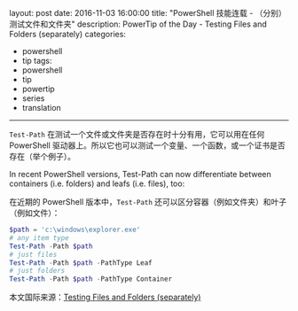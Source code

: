 ﻿layout: post
date: 2016-11-03 16:00:00
title: "PowerShell 技能连载 - （分别）测试文件和文件夹"
description: PowerTip of the Day - Testing Files and Folders (separately)
categories:
- powershell
- tip
tags:
- powershell
- tip
- powertip
- series
- translation
---
`Test-Path` 在测试一个文件或文件夹是否存在时十分有用，它可以用在任何 PowerShell 驱动器上。所以它也可以测试一个变量、一个函数，或一个证书是否存在（举个例子）。

In recent PowerShell versions, Test-Path can now differentiate between containers (i.e. folders) and leafs (i.e. files), too:

在近期的 PowerShell 版本中，`Test-Path` 还可以区分容器（例如文件夹）和叶子（例如文件）：

```powershell
$path = 'c:\windows\explorer.exe'
# any item type
Test-Path -Path $path
# just files
Test-Path -Path $path -PathType Leaf
# just folders
Test-Path -Path $path -PathType Container
```

<!--more-->
本文国际来源：[Testing Files and Folders (separately)](http://community.idera.com/powershell/powertips/b/tips/posts/testing-files-and-folders-separately)
